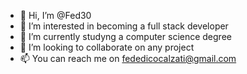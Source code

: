 - 👋 Hi, I’m @Fed30
- 👀 I’m interested in becoming a full stack developer
- 🌱 I’m currently studyng a computer science degree
- 💞️ I’m looking to collaborate on any project
- 📫 You can reach me on fededicocalzati@gmail.com

<!---
Fed30/Fed30 is a ✨ special ✨ repository because its `README.md` (this file) appears on your GitHub profile.
You can click the Preview link to take a look at your changes.
--->
